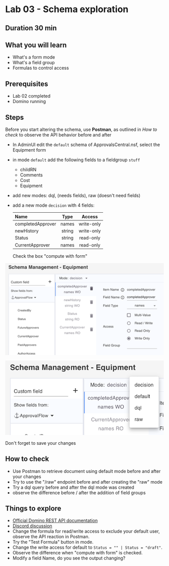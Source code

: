 # Lab 03 - Schema exploration

## Duration 30 min

## What you will learn

- What's a form mode
- What's a field group
- Formulas to control access

## Prerequisites

- Lab 02 completed
- Domino running

## Steps

Before you start altering the schema, use **Postman**, as outlined in _How to check_ to observe the API behavior before and after

- In AdminUI edit the `default` schema of ApprovalsCentral.nsf, select the Equipment form
- in mode `default` add the following fields to a fieldgroup `stuff`
  - childRN
  - Comments
  - Cost
  - Equipment
- add new modes: dql, (needs fields), raw (doesn't need fields)
- add a new mode `decision` with 4 fields:

  | Name              |  Type  |   Access   |
  | ----------------- | :----: | :--------: |
  | completedApprover | names  | write-only |
  | newHistory        | string | write-only |
  | Status            | string | read-only  |
  | CurrentApprover   | names  | read-only  |

  Check the box "compute with form"

![Decision mode](img/DecisionScope.png)

![additional modes](img/EquipmentModes.png)

Don't forget to save your changes

## How to check

- Use Postman to retrieve document using default mode before and after your changes
- Try to use the "/raw" endpoint before and after creating the "raw" mode
- Try a dql query before and after the dql mode was created
- observe the difference before / after the addition of field groups

## Things to explore

- [Official Domino REST API documentation](https://opensource.hcltechsw.com/Domino-rest-api/index.html)
- [Discord discussion](https://discord.com/invite/jmRHpDRnH4)
- Change the formula for read/write access to exclude your default user, observe the API reaction in Postman.
- Try the "Test Formula" button in mode.
- Change the write access for default to `Status = "" | Status = "draft"`.
- Observe the difference when "compute with form" is checked.
- Modify a field Name, do you see the output changing?
